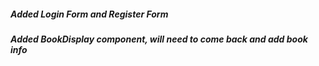 ##### Added Login Form and Register Form ##### 
##### Added BookDisplay component, will need to come back and add book info ##### 